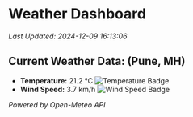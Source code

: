 
# Weather Dashboard

_Last Updated: 2024-12-09 16:13:06_

## Current Weather Data: (Pune, MH)
- **Temperature:** 21.2 °C ![Temperature Badge](https://img.shields.io/badge/Temperature-Medium%20Temp-green)
- **Wind Speed:** 3.7 km/h ![Wind Speed Badge](https://img.shields.io/badge/Wind%20Speed-Low%20Wind-blue)

*Powered by Open-Meteo API*
